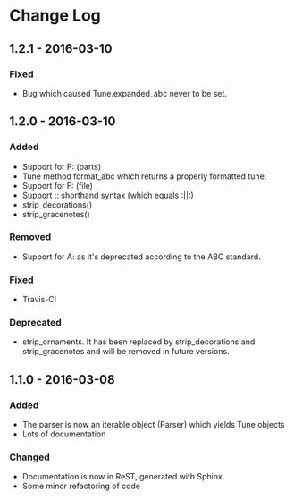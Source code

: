 # Change Log

## 1.2.1 - 2016-03-10

### Fixed

* Bug which caused Tune.expanded_abc never to be set.

## 1.2.0 - 2016-03-10

### Added

* Support for P: (parts)
* Tune method format_abc which returns a properly formatted tune.
* Support for F: (file)
* Support :: shorthand syntax (which equals :||:)
* strip_decorations()
* strip_gracenotes()

### Removed

* Support for A: as it's deprecated according to the ABC standard.

### Fixed

* Travis-CI

### Deprecated

* strip_ornaments. It has been replaced by strip_decorations and strip_gracenotes and will be removed in future versions.

## 1.1.0 - 2016-03-08

### Added

* The parser is now an iterable object (Parser) which yields Tune objects
* Lots of documentation

### Changed

* Documentation is now in ReST, generated with Sphinx.
* Some minor refactoring of code
